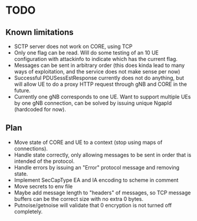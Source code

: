 # TODO

## Known limitations

- SCTP server does not work on CORE, using TCP
- Only one flag can be read. Will do some testing of an 10 UE configuration with attackinfo to indicate which has the current flag.
- Messages can be sent in arbitrary order (this does kinda lead to many ways of exploitation, and the service does not make sense per now)
- Successful PDUSessEstResponse currently does not do anything, but will allow UE to do a proxy HTTP request through gNB and CORE in the future.
- Currently one gNB corresponds to one UE. Want to support multiple UEs by one gNB connection, can be solved by issuing unique NgapId (hardcoded for now).

## Plan

- Move state of CORE and UE to a context (stop using maps of connections).
- Handle state correctly, only allowing messages to be sent in order that is intended of the protocol.
- Handle errors by issuing an "Error" protocol message and removing state.
- Implement SecCapType EA and IA encoding to scheme in comment
- Move secrets to env file
- Maybe add message length to "headers" of messages, so TCP message buffers can be the correct size with no extra 0 bytes.
- Putnoise/getnoise will validate that 0 encryption is not turned off completely.
